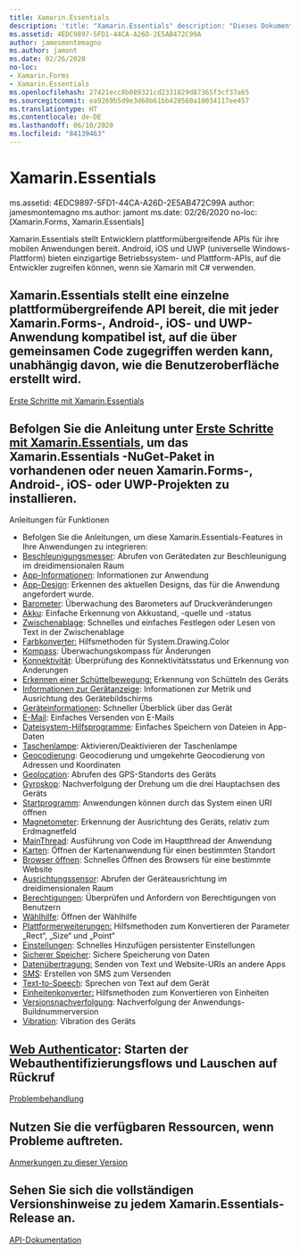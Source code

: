 ```yaml
---
title: Xamarin.Essentials
description: 'title: "Xamarin.Essentials" description: "Dieses Dokument verweist auf verschiedene Anleitungen für Xamarin.Essentials, womit Entwicklern plattformübergreifende APIs für ihre mobilen Anwendungen bereitgestellt werden."'
ms.assetid: 4EDC9897-5FD1-44CA-A26D-2E5AB472C99A
author: jamesmontemagno
ms.author: jamont
ms.date: 02/26/2020
no-loc:
- Xamarin.Forms
- Xamarin.Essentials
ms.openlocfilehash: 27421ecc8b089321cd2331829d87365f3cf37a65
ms.sourcegitcommit: ea9269b5d9e3d68b61bb428560a10034117ee457
ms.translationtype: HT
ms.contentlocale: de-DE
ms.lasthandoff: 06/10/2020
ms.locfileid: "84139463"
---
```

# Xamarin.Essentials

ms.assetid: 4EDC9897-5FD1-44CA-A26D-2E5AB472C99A author: jamesmontemagno ms.author: jamont ms.date: 02/26/2020 no-loc: [Xamarin.Forms, Xamarin.Essentials]

Xamarin.Essentials stellt Entwicklern plattformübergreifende APIs für ihre mobilen Anwendungen bereit. Android, iOS und UWP (universelle Windows-Plattform) bieten einzigartige Betriebssystem- und Plattform-APIs, auf die Entwickler zugreifen können, wenn sie Xamarin mit C# verwenden.

## <a name="get-started-with-xamarinessentialsget-startedmdcontextxamarinxamarin-forms"></a>Xamarin.Essentials stellt eine einzelne plattformübergreifende API bereit, die mit jeder Xamarin.Forms-, Android-, iOS- und UWP-Anwendung kompatibel ist, auf die über gemeinsamen Code zugegriffen werden kann, unabhängig davon, wie die Benutzeroberfläche erstellt wird.

[Erste Schritte mit Xamarin.Essentials](get-started.md?context=xamarin/xamarin-forms)

## <a name="feature-guides"></a>Befolgen Sie die Anleitung unter [Erste Schritte mit Xamarin.Essentials](get-started.md), um das **Xamarin.Essentials** -NuGet-Paket in vorhandenen oder neuen Xamarin.Forms-, Android-, iOS- oder UWP-Projekten zu installieren.

Anleitungen für Funktionen

* Befolgen Sie die Anleitungen, um diese Xamarin.Essentials-Features in Ihre Anwendungen zu integrieren:
* [Beschleunigungsmesser](accelerometer.md?context=xamarin/xamarin-forms): Abrufen von Gerätedaten zur Beschleunigung im dreidimensionalen Raum
* [App-Informationen](app-information.md?context=xamarin/xamarin-forms): Informationen zur Anwendung
* [App-Design](app-theme.md?context=xamarin/xamarin-forms): Erkennen des aktuellen Designs, das für die Anwendung angefordert wurde.
* [Barometer](barometer.md?context=xamarin/xamarin-forms): Überwachung des Barometers auf Druckveränderungen
* [Akku](battery.md?context=xamarin/xamarin-forms): Einfache Erkennung von Akkustand, -quelle und -status
* [Zwischenablage](clipboard.md?context=xamarin/xamarin-forms): Schnelles und einfaches Festlegen oder Lesen von Text in der Zwischenablage
* [Farbkonverter:](color-converters.md?context=xamarin/xamarin-forms) Hilfsmethoden für System.Drawing.Color
* [Kompass](compass.md?context=xamarin/xamarin-forms): Überwachungskompass für Änderungen
* [Konnektivität](connectivity.md?context=xamarin/xamarin-forms): Überprüfung des Konnektivitätsstatus und Erkennung von Änderungen
* [Erkennen einer Schüttelbewegung:](detect-shake.md?context=xamarin/xamarin-forms) Erkennung von Schütteln des Geräts
* [Informationen zur Gerätanzeige](device-display.md?context=xamarin/xamarin-forms): Informationen zur Metrik und Ausrichtung des Gerätebildschirms
* [Geräteinformationen](device-information.md?context=xamarin/xamarin-forms): Schneller Überblick über das Gerät
* [E-Mail](email.md?context=xamarin/xamarin-forms): Einfaches Versenden von E-Mails
* [Dateisystem-Hilfsprogramme](file-system-helpers.md?context=xamarin/xamarin-forms): Einfaches Speichern von Dateien in App-Daten
* [Taschenlampe](flashlight.md?context=xamarin/xamarin-forms): Aktivieren/Deaktivieren der Taschenlampe
* [Geocodierung](geocoding.md?context=xamarin/xamarin-forms): Geocodierung und umgekehrte Geocodierung von Adressen und Koordinaten
* [Geolocation](geolocation.md?context=xamarin/xamarin-forms): Abrufen des GPS-Standorts des Geräts
* [Gyroskop](gyroscope.md?context=xamarin/xamarin-forms): Nachverfolgung der Drehung um die drei Hauptachsen des Geräts
* [Startprogramm](launcher.md?context=xamarin/xamarin-forms): Anwendungen können durch das System einen URI öffnen
* [Magnetometer](magnetometer.md?context=xamarin/xamarin-forms): Erkennung der Ausrichtung des Geräts, relativ zum Erdmagnetfeld
* [MainThread](main-thread.md?content=xamarin/xamarin-forms): Ausführung von Code im Hauptthread der Anwendung
* [Karten](maps.md?content=xamarin/xamarin-forms): Öffnen der Kartenanwendung für einen bestimmten Standort
* [Browser öffnen](open-browser.md?context=xamarin/xamarin-forms): Schnelles Öffnen des Browsers für eine bestimmte Website
* [Ausrichtungssensor](orientation-sensor.md?context=xamarin/xamarin-forms): Abrufen der Geräteausrichtung im dreidimensionalen Raum
* [Berechtigungen](permissions.md?context=xamarin/xamarin-forms): Überprüfen und Anfordern von Berechtigungen von Benutzern
* [Wählhilfe](phone-dialer.md?context=xamarin/xamarin-forms): Öffnen der Wählhilfe
* [Plattformerweiterungen:](platform-extensions.md?context=xamarin/xamarin-forms) Hilfsmethoden zum Konvertieren der Parameter „Rect“, „Size“ und „Point“
* [Einstellungen](preferences.md?context=xamarin/xamarin-forms): Schnelles Hinzufügen persistenter Einstellungen
* [Sicherer Speicher](secure-storage.md?context=xamarin/xamarin-forms): Sichere Speicherung von Daten
* [Datenübertragung:](share.md?context=xamarin/xamarin-forms) Senden von Text und Website-URIs an andere Apps
* [SMS](sms.md?context=xamarin/xamarin-forms): Erstellen von SMS zum Versenden
* [Text-to-Speech](text-to-speech.md?context=xamarin/xamarin-forms): Sprechen von Text auf dem Gerät
* [Einheitenkonverter:](unit-converters.md?context=xamarin/xamarin-forms) Hilfsmethoden zum Konvertieren von Einheiten
* [Versionsnachverfolgung](version-tracking.md?context=xamarin/xamarin-forms): Nachverfolgung der Anwendungs- Buildnummerversion
* [Vibration](vibrate.md?context=xamarin/xamarin-forms): Vibration des Geräts

## <a name="troubleshooting"></a>[Web Authenticator](web-authenticator.md?context=xamarin/xamarin-forms): Starten der Webauthentifizierungsflows und Lauschen auf Rückruf

[Problembehandlung](troubleshooting.md?context=xamarin/xamarin-forms)

## <a name="release-notes"></a>Nutzen Sie die verfügbaren Ressourcen, wenn Probleme auftreten.

[Anmerkungen zu dieser Version](https://docs.microsoft.com/xamarin/essentials/release-notes/)

## <a name="api-documentation"></a>Sehen Sie sich die vollständigen Versionshinweise zu jedem Xamarin.Essentials-Release an.

[API-Dokumentation](xref:Xamarin.Essentials)
